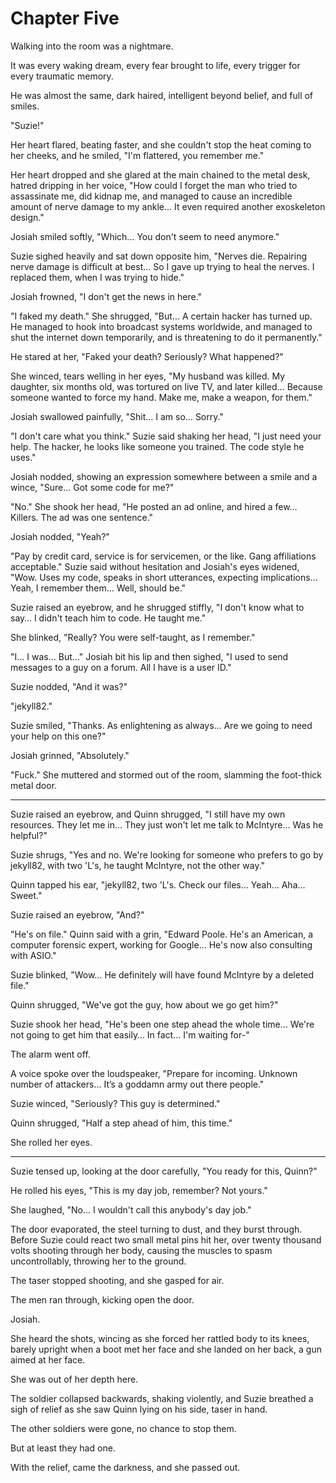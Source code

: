 # Chapter Five

Walking into the room was a nightmare. 

It was every waking dream, every fear brought to life, every trigger for every traumatic memory. 

He was almost the same, dark haired, intelligent beyond belief, and full of smiles. 

"Suzie!" 

Her heart flared, beating faster, and she couldn't stop the heat coming to her cheeks, and he smiled, "I'm flattered, you remember me." 

Her heart dropped and she glared at the main chained to the metal desk, hatred dripping in her voice, "How could I forget the man who tried to assassinate me, did kidnap me, and managed to cause an incredible amount of nerve damage to my ankle… It even required another exoskeleton design." 

Josiah smiled softly, "Which… You don't seem to need anymore." 

Suzie sighed heavily and sat down opposite him, "Nerves die. Repairing nerve damage is difficult at best… So I gave up trying to heal the nerves. I replaced them, when I was trying to hide." 

Josiah frowned, "I don't get the news in here." 

"I faked my death." She shrugged, "But… A certain hacker has turned up. He managed to hook into broadcast systems worldwide, and managed to shut the internet down temporarily, and is threatening to do it permanently." 

He stared at her, "Faked your death? Seriously? What happened?" 

She winced, tears welling in her eyes, "My husband was killed. My daughter, six months old, was tortured on live TV, and later killed… Because someone wanted to force my hand. Make me, make a weapon, for them." 

Josiah swallowed painfully, "Shit… I am so… Sorry." 

"I don't care what you think." Suzie said shaking her head, "I just need your help. The hacker, he looks like someone you trained. The code style he uses." 

Josiah nodded, showing an expression somewhere between a smile and a wince, "Sure… Got some code for me?" 

"No." She shook her head, "He posted an ad online, and hired a few… Killers. The ad was one sentence." 

Josiah nodded, "Yeah?" 

"Pay by credit card, service is for servicemen, or the like. Gang affiliations acceptable." Suzie said without hesitation and Josiah's eyes widened, "Wow. Uses my code, speaks in short utterances, expecting implications… Yeah, I remember them… Well, should be." 

Suzie raised an eyebrow, and he shrugged stiffly, "I don't know what to say… I didn't teach him to code. He taught me." 

She blinked, "Really? You were self-taught, as I remember." 

"I… I was… But…" Josiah bit his lip and then sighed, "I used to send messages to a guy on a forum. All I have is a user ID." 

Suzie nodded, "And it was?" 

"jekyll82." 

Suzie smiled, "Thanks. As enlightening as always… Are we going to need your help on this one?" 

Josiah grinned, "Absolutely." 

"Fuck." She muttered and stormed out of the room, slamming the foot-thick metal door. 

*** 

Suzie raised an eyebrow, and Quinn shrugged, "I still have my own resources. They let me in… They just won't let me talk to McIntyre… Was he helpful?" 

Suzie shrugs, "Yes and no. We're looking for someone who prefers to go by jekyll82, with two 'L's, he taught McIntyre, not the other way." 

Quinn tapped his ear, "jekyll82, two 'L's. Check our files… Yeah… Aha… Sweet." 

Suzie raised an eyebrow, "And?" 

"He's on file." Quinn said with a grin, "Edward Poole. He's an American, a computer forensic expert, working for Google… He's now also consulting with ASIO." 

Suzie blinked, "Wow… He definitely will have found McIntyre by a deleted file." 

Quinn shrugged, "We've got the guy, how about we go get him?" 

Suzie shook her head, "He's been one step ahead the whole time… We're not going to get him that easily… In fact… I'm waiting for-" 

The alarm went off. 

A voice spoke over the loudspeaker, "Prepare for incoming. Unknown number of attackers… It’s a goddamn army out there people." 

Suzie winced, "Seriously? This guy is determined." 

Quinn shrugged, "Half a step ahead of him, this time." 

She rolled her eyes. 

*** 

Suzie tensed up, looking at the door carefully, "You ready for this, Quinn?" 

He rolled his eyes, "This is my day job, remember? Not yours." 

She laughed, "No... I wouldn't call this anybody's day job." 

The door evaporated, the steel turning to dust, and they burst through. Before Suzie could react two small metal pins hit her, over twenty thousand volts shooting through her body, causing the muscles to spasm uncontrollably, throwing her to the ground. 

The taser stopped shooting, and she gasped for air. 

The men ran through, kicking open the door. 

Josiah. 

She heard the shots, wincing as she forced her rattled body to its knees, barely upright when a boot met her face and she landed on her back, a gun aimed at her face. 

She was out of her depth here. 

The soldier collapsed backwards, shaking violently, and Suzie breathed a sigh of relief as she saw Quinn lying on his side, taser in hand. 

The other soldiers were gone, no chance to stop them. 

But at least they had one. 

With the relief, came the darkness, and she passed out. 